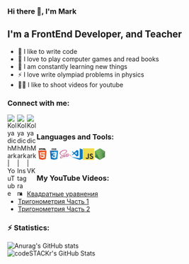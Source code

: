 ### Hi there 👋, I'm Mark


## I'm a FrontEnd Developer, and Teacher
- 💪 I like to write code
- 🎉 I love to play computer games and read books
- 🥅 I am constantly learning new things
- ⚡ I love write olympiad problems in physics
- 🤹🏽 I like to shoot videos for youtube 

### Connect with me:

[<img align="left" alt="KolyadichMark | YouTube" width="22px" src="https://cdn.jsdelivr.net/npm/simple-icons@v3/icons/youtube.svg" />][youtube]
[<img align="left" alt="KolyadichMark | Instagram" width="22px" src="https://cdn.jsdelivr.net/npm/simple-icons@v3/icons/instagram.svg" />][instagram]
[<img align="left" alt="KolyadichMark | VK" width="22px" src="https://cdn.jsdelivr.net/npm/simple-icons@v3/icons/vk.svg" />][vk]

<br />

### Languages and Tools:

<img align="left" alt="HTML5" width="26px" src="https://raw.githubusercontent.com/github/explore/80688e429a7d4ef2fca1e82350fe8e3517d3494d/topics/html/html.png" />
<img align="left" alt="CSS3" width="26px" src="https://raw.githubusercontent.com/github/explore/80688e429a7d4ef2fca1e82350fe8e3517d3494d/topics/css/css.png" />
<img align="left" alt="Sass" width="26px" src="https://raw.githubusercontent.com/github/explore/80688e429a7d4ef2fca1e82350fe8e3517d3494d/topics/sass/sass.png" />
<img align="left" alt="Visual Studio Code" width="26px" src="https://raw.githubusercontent.com/github/explore/80688e429a7d4ef2fca1e82350fe8e3517d3494d/topics/visual-studio-code/visual-studio-code.png" />
<img align="left" alt="JavaScript" width="26px" src="https://raw.githubusercontent.com/github/explore/80688e429a7d4ef2fca1e82350fe8e3517d3494d/topics/javascript/javascript.png" />
<img align="left" alt="Node.js" width="26px" src="https://raw.githubusercontent.com/github/explore/80688e429a7d4ef2fca1e82350fe8e3517d3494d/topics/nodejs/nodejs.png" />


<br />
<br />

### My YouTube Videos:
<!-- YOUTUBE:START -->
- [Квадратные уравнения](https://www.youtube.com/watch?v=2MQi57mEYhA&t=618s)
- [Тригонометрия Часть 1](https://www.youtube.com/watch?v=SOPWv9BIRQY&t=519s)
- [Тригонометрия Часть 2](https://www.youtube.com/watch?v=9Aj0imz7ndY&t=695s)
<!-- YOUTUBE:END -->

 ###  <summary>:zap: Statistics:</summary>
   <img align="left" alt="Anurag's GitHub stats" src="https://github-readme-stats.vercel.app/api?username=Garmonik&show_icons=true&theme=radical" />
    <br />
    <img align="left" alt="codeSTACKr's GitHub Stats" src="https://github-readme-stats.vercel.app/api/top-langs/?username=Garmonik&layout=compact&theme=radical" />

[youtube]: https://www.youtube.com/channel/UCvX-ZOz4jjpAJwP2khwTvgw
[instagram]: https://www.instagram.com/kolyadichmark/?hl=ru
[vk]: https://vk.com/garmonik_m
